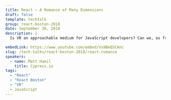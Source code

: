```yaml
---
title: React – A Romance of Many Dimensions
draft: false
template: techtalk
group: react-boston-2018
date: September 30, 2018
description: |
  Is VR an approachable medium for JavaScript developers? Can we, as front-end developers, use what we already know to build a 3D world? Can we use React to reach the 4th dimension? Yes! React360 is here to let us create delightful VR experiences in the browser.

embedLink: https://www.youtube.com/embed/Vx9BeQSCAnc
slug: /tech-talks/react-boston-2018/react-romance
speakers:
  - name: Matt Hamil
    title: Cypress.io
tags:
  - "React"
  - "React Boston"
  - "VR"
  - JavaScript
---
```

